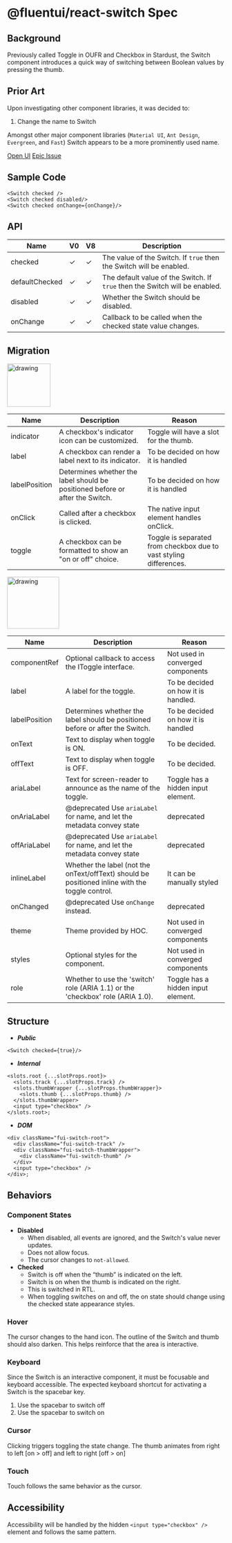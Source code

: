 # @fluentui/react-switch Spec

## Background

Previously called Toggle in OUFR and Checkbox in Stardust, the Switch component
introduces a quick way of switching between Boolean values by pressing the thumb.

## Prior Art

Upon investigating other component libraries, it was decided to:

1. Change the name to Switch

Amongst other major component libraries (`Material UI`, `Ant Design`, `Evergreen`, and `Fast`) Switch appears to be a more prominently used name.

[Open UI](https://open-ui.org/components/switch)
[Epic Issue](https://github.com/microsoft/fluentui/issues/19409)

## Sample Code

```jsx=
<Switch checked />
<Switch checked disabled/>
<Switch checked onChange={onChange}/>
```

## API

| Name           | V0      | V8      | Description                                                                 |
| -------------- | ------- | ------- | --------------------------------------------------------------------------- |
| checked        | &check; | &check; | The value of the Switch. If `true` then the Switch will be enabled.         |
| defaultChecked | &check; | &check; | The default value of the Switch. If `true` then the Switch will be enabled. |
| disabled       | &check; | &check; | Whether the Switch should be disabled.                                      |
| onChange       | &check; | &check; | Callback to be called when the checked state value changes.                 |

## Migration

<img src="https://img.shields.io/badge/Used%20in-v0-orange" alt="drawing" width="100"/>

| Name          | Description                                                                   | Reason                                                             |
| ------------- | ----------------------------------------------------------------------------- | ------------------------------------------------------------------ |
| indicator     | A checkbox's indicator icon can be customized.                                | Toggle will have a slot for the thumb.                             |
| label         | A checkbox can render a label next to its indicator.                          | To be decided on how it is handled                                 |
| labelPosition | Determines whether the label should be positioned before or after the Switch. | To be decided on how it is handled                                 |
| onClick       | Called after a checkbox is clicked.                                           | The native input element handles onClick.                          |
| toggle        | A checkbox can be formatted to show an "on or off" choice.                    | Toggle is separated from checkbox due to vast styling differences. |

<img src="https://img.shields.io/badge/Used%20in-v8-blue" alt="drawing" width="120"/>

| Name          | Description                                                                                     | Reason                              |
| ------------- | ----------------------------------------------------------------------------------------------- | ----------------------------------- |
| componentRef  | Optional callback to access the IToggle interface.                                              | Not used in converged components    |
| label         | A label for the toggle.                                                                         | To be decided on how it is handled. |
| labelPosition | Determines whether the label should be positioned before or after the Switch.                   | To be decided on how it is handled  |
| onText        | Text to display when toggle is ON.                                                              | To be decided.                      |
| offText       | Text to display when toggle is OFF.                                                             | To be decided.                      |
| ariaLabel     | Text for screen-reader to announce as the name of the toggle.                                   | Toggle has a hidden input element.  |
| onAriaLabel   | @deprecated Use `ariaLabel` for name, and let the metadata convey state                         | deprecated                          |
| offAriaLabel  | @deprecated Use `ariaLabel` for name, and let the metadata convey state                         | deprecated                          |
| inlineLabel   | Whether the label (not the onText/offText) should be positioned inline with the toggle control. | It can be manually styled           |
| onChanged     | @deprecated Use `onChange` instead.                                                             | deprecated                          |
| theme         | Theme provided by HOC.                                                                          | Not used in converged components    |
| styles        | Optional styles for the component.                                                              | Not used in converged components    |
| role          | Whether to use the 'switch' role (ARIA 1.1) or the 'checkbox' role (ARIA 1.0).                  | Toggle has a hidden input element.  |

## Structure

- _**Public**_

```jsx=
<Switch checked={true}/>
```

- _**Internal**_

```jsx=
<slots.root {...slotProps.root}>
  <slots.track {...slotProps.track} />
  <slots.thumbWrapper {...slotProps.thumbWrapper}>
    <slots.thumb {...slotProps.thumb} />
  </slots.thumbWrapper>
  <input type="checkbox" />
</slots.root>;
```

- _**DOM**_

```jsx=
<div className="fui-switch-root">
  <div className="fui-switch-track" />
  <div className="fui-switch-thumbWrapper">
    <div className="fui-switch-thumb" />
  </div>
  <input type="checkbox" />
</div>;
```

## Behaviors

### Component States

- **Disabled**
  - When disabled, all events are ignored, and the Switch's value never updates.
  - Does not allow focus.
  - The cursor changes to `not-allowed`.
- **Checked**
  - Switch is off when the “thumb” is indicated on the left.
  - Switch is on when the thumb is indicated on the right.
  - This is switched in RTL.
  - When toggling switches on and off, the on state should change using the checked state appearance styles.

### Hover

The cursor changes to the hand icon. The outline of the Switch and thumb should also darken. This helps reinforce that the area is interactive.

### Keyboard

Since the Switch is an interactive component, it must be focusable and keyboard accessible.
The expected keyboard shortcut for activating a Switch is the spacebar key.

1. Use the spacebar to switch off
2. Use the spacebar to switch on

### Cursor

Clicking triggers toggling the state change. The thumb animates from right to left [on > off] and left to right [off > on]

### Touch

Touch follows the same behavior as the cursor.

## Accessibility

Accessibility will be handled by the hidden `<input type="checkbox" />` element and follows the same pattern.
